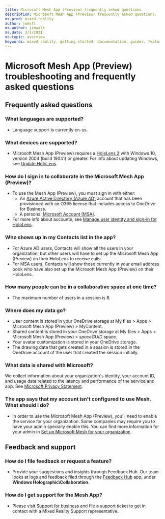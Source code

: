 ```yaml
---
title: Microsoft Mesh App (Preview) frequently asked questions
description: Microsoft Mesh App (Preview) frequently asked questions.
ms.prod: mixed-reality
author: jwmsft
ms.author: jimwalk
ms.date: 3/1/2021
ms.topic: overview
keywords: mixed reality, getting started, documentation, guides, features, holograms
---
```

# Microsoft Mesh App (Preview) troubleshooting and frequently asked questions

## Frequently asked questions

### What languages are supported?

- Language support is currently en-us.

### What devices are supported?

- Microsoft Mesh App (Preview) requires a [HoleLens 2](/hololens/hololens2-options) with Windows 10, version 2004 (build 19041) or greater. For info about updating Windows, see [Update HoloLens](/hololens/hololens-update-hololens).

### How do I sign in to collaborate in the Microsoft Mesh App (Preview)?

- To use the Mesh App (Preview), you must sign in with either:
  - An [Azure Active Directory (Azure AD)](/azure/active-directory/) account that has been provisioned with an O365 license that includes access to OneDrive for Business.
  - A personal [Microsoft Account (MSA)](/windows/security/identity-protection/access-control/microsoft-accounts).
- For more info about accounts, see [Manage user identity and sign-in for HoloLens](/hololens/hololens-identity).

### Who shows up in my Contacts list in the app?

- For Azure AD users, Contacts will show all the users in your organization, but other users will have to set up the Microsoft Mesh App (Preview) on their HoloLens to receive calls.
- For MSA users, Contacts will show those currently in your email address book who have also set up the Microsoft Mesh App (Preview) on their HoloLens.

### How many people can be in a collaborative space at one time?

- The maximum number of users in a session is 8.

### Where does my data go?

- User content is stored in your OneDrive storage at My files > Apps > Microsoft Mesh App (Preview) > MyContent.
- Shared content is stored in your OneDrive storage at My files > Apps > Microsoft Mesh App (Preview) > _spaceGUID_.space.
- Your avatar customization is stored in your OneDrive storage.
- The drawing data that gets created in a session is stored in the OneDrive account of the user that created the session initially.

### What data is shared with Microsoft?

We collect information about your organization's identity, your account ID, and usage data related to the latency and performance of the service and app. See [Microsoft Privacy Statement](https://privacy.microsoft.com/privacystatement).

### The app says that my account isn't configured to use Mesh. What should I do?

- In order to use the Microsoft Mesh App (Preview), you'll need to enable the service for your organization. Some companies may require you to have your admin specially enable this. You can find more information for your admin in [Set up Microsoft Mesh for your organization](../mesh/provisioning.md).

## Feedback and support

### How do I file feedback or request a feature?

- Provide your suggestions and insights through Feedback Hub. Our team looks at logs and feedback filed through the [Feedback Hub](/hololens/hololens-feedback) app, under **Windows Holographic\Collaboration**.

### How do I get support for the Mesh App?

- Please visit [Support for business](https://support.serviceshub.microsoft.com/supportforbusiness/) and file a support ticket to get in contact with a Mixed Reality Support representative.
